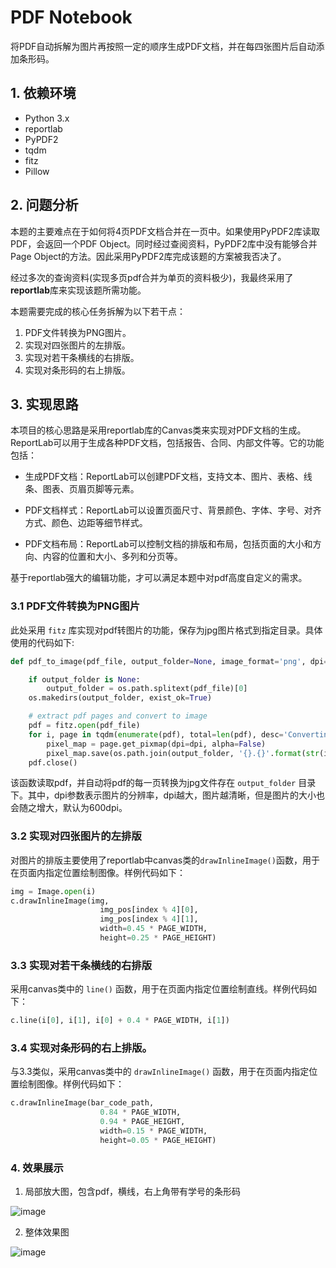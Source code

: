 # PDF Notebook

将PDF自动拆解为图片再按照一定的顺序生成PDF文档，并在每四张图片后自动添加条形码。

## 1. 依赖环境

* Python 3.x
* reportlab
* PyPDF2
* tqdm
* fitz
* Pillow

## 2. 问题分析

本题的主要难点在于如何将4页PDF文档合并在一页中。如果使用PyPDF2库读取PDF，会返回一个PDF Object。同时经过查阅资料，PyPDF2库中没有能够合并Page Object的方法。因此采用PyPDF2库完成该题的方案被我否决了。

经过多次的查询资料(实现多页pdf合并为单页的资料极少)，我最终采用了**reportlab**库来实现该题所需功能。

本题需要完成的核心任务拆解为以下若干点：
1. PDF文件转换为PNG图片。
2. 实现对四张图片的左排版。
3. 实现对若干条横线的右排版。
4. 实现对条形码的右上排版。

## 3. 实现思路

本项目的核心思路是采用reportlab库的Canvas类来实现对PDF文档的生成。
ReportLab可以用于生成各种PDF文档，包括报告、合同、内部文件等。它的功能包括：

* 生成PDF文档：ReportLab可以创建PDF文档，支持文本、图片、表格、线条、图表、页眉页脚等元素。

* PDF文档样式：ReportLab可以设置页面尺寸、背景颜色、字体、字号、对齐方式、颜色、边距等细节样式。

* PDF文档布局：ReportLab可以控制文档的排版和布局，包括页面的大小和方向、内容的位置和大小、多列和分页等。

基于reportlab强大的编辑功能，才可以满足本题中对pdf高度自定义的需求。

### 3.1 PDF文件转换为PNG图片

此处采用 `fitz` 库实现对pdf转图片的功能，保存为jpg图片格式到指定目录。具体使用的代码如下:
```python {.line-numbers}}
def pdf_to_image(pdf_file, output_folder=None, image_format='png', dpi=600):

    if output_folder is None:
        output_folder = os.path.splitext(pdf_file)[0]
    os.makedirs(output_folder, exist_ok=True)

    # extract pdf pages and convert to image
    pdf = fitz.open(pdf_file)
    for i, page in tqdm(enumerate(pdf), total=len(pdf), desc='Converting PDF to image'):
        pixel_map = page.get_pixmap(dpi=dpi, alpha=False)
        pixel_map.save(os.path.join(output_folder, '{}.{}'.format(str(i), image_format)))
    pdf.close()

```
该函数读取pdf，并自动将pdf的每一页转换为jpg文件存在 `output_folder` 目录下。其中，dpi参数表示图片的分辨率，dpi越大，图片越清晰，但是图片的大小也会随之增大，默认为600dpi。

### 3.2 实现对四张图片的左排版

对图片的排版主要使用了reportlab中canvas类的`drawInlineImage()`函数，用于在页面内指定位置绘制图像。样例代码如下：
```python {.line-numbers}}
img = Image.open(i)
c.drawInlineImage(img,
                    img_pos[index % 4][0],
                    img_pos[index % 4][1],
                    width=0.45 * PAGE_WIDTH,
                    height=0.25 * PAGE_HEIGHT)
```

### 3.3 实现对若干条横线的右排版

采用canvas类中的 `line()` 函数，用于在页面内指定位置绘制直线。样例代码如下：
```python {.line-numbers}}
c.line(i[0], i[1], i[0] + 0.4 * PAGE_WIDTH, i[1])

```

### 3.4 实现对条形码的右上排版。

与3.3类似，采用canvas类中的 `drawInlineImage()` 函数，用于在页面内指定位置绘制图像。样例代码如下：
```python {.line-numbers}}
c.drawInlineImage(bar_code_path,
                    0.84 * PAGE_WIDTH,
                    0.94 * PAGE_HEIGHT,
                    width=0.15 * PAGE_WIDTH,
                    height=0.05 * PAGE_HEIGHT)
```

### 4. 效果展示

1. 局部放大图，包含pdf，横线，右上角带有学号的条形码

![image](https://cdn.staticaly.com/gh/QingYunA/my-img@main/img/image.719e0rrhx680.webp)

2. 整体效果图

![image](https://cdn.staticaly.com/gh/QingYunA/my-img@main/img/image.27jn85rclmas.webp)
